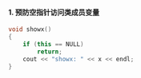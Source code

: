#### 1. 预防空指针访问类成员变量   
```cpp
void showx()
{
    if (this == NULL)
        return;
    cout << "showx: " << x << endl;
}
```
